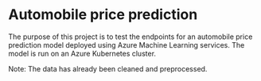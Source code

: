 # Automobile price prediction
 The purpose of this project is to test the endpoints for an automobile price prediction model deployed using Azure Machine Learning services. The model is run on an Azure Kubernetes cluster.

Note: The data has already been cleaned and preprocessed.